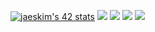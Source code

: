 [![jaeskim's 42 stats](https://badge42.herokuapp.com/api/stats/shwatana)](https://github.com/JaeSeoKim/badge42)
![](https://github-profile-summary-cards.vercel.app/api/cards/profile-details?username=shou-watanabe&theme=solarized)
![](https://github-profile-summary-cards.vercel.app/api/cards/repos-per-language?username=shou-watanabe&theme=solarized)
![](https://github-profile-summary-cards.vercel.app/api/cards/repos-per-commit?username=shou-watanabe&theme=solarized)
![](https://github-profile-summary-cards.vercel.app/api/cards/stats?username=shou-watanabe&theme=solarized)
